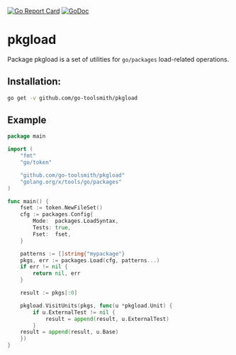 [![Go Report Card](https://goreportcard.com/badge/github.com/go-toolsmith/pkgload)](https://goreportcard.com/report/github.com/go-toolsmith/pkgload)
[![GoDoc](https://godoc.org/github.com/go-toolsmith/pkgload?status.svg)](https://godoc.org/github.com/go-toolsmith/pkgload)


# pkgload

Package pkgload is a set of utilities for `go/packages` load-related operations.

## Installation:

```bash
go get -v github.com/go-toolsmith/pkgload
```

## Example

```go
package main

import (
	"fmt"
	"go/token"

	"github.com/go-toolsmith/pkgload"
	"golang.org/x/tools/go/packages"
)

func main() {
	fset := token.NewFileSet()
	cfg := packages.Config{
		Mode:  packages.LoadSyntax,
		Tests: true,
		Fset:  fset,
	}

	patterns := []string{"mypackage"}
	pkgs, err := packages.Load(cfg, patterns...)
	if err != nil {
		return nil, err
	}

	result := pkgs[:0]

	pkgload.VisitUnits(pkgs, func(u *pkgload.Unit) {
		if u.ExternalTest != nil {
			result = append(result, u.ExternalTest)
		}
    result = append(result, u.Base)
	})
}
```
